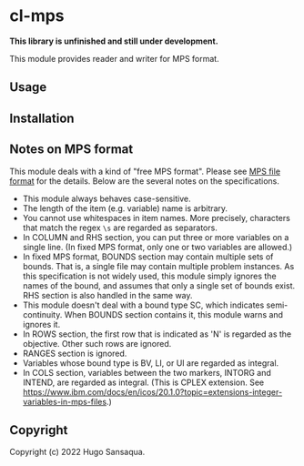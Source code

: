 # cl-mps

**This library is unfinished and still under development.**

This module provides reader and writer for MPS format.

## Usage

## Installation

## Notes on MPS format

This module deals with a kind of "free MPS format". Please see [MPS file format](http://lpsolve.sourceforge.net/5.0/mps-format.htm) for the details. Below are the several notes on the specifications.


- This module always behaves case-sensitive.
- The length of the item (e.g. variable) name is arbitrary.
- You cannot use whitespaces in item names. More precisely, characters that match the regex `\s` are regarded as separators.
- In COLUMN and RHS section, you can put three or more variables on a single line. (In fixed MPS format, only one or two variables are allowed.)
- In fixed MPS format, BOUNDS section may contain multiple sets of bounds. That is, a single file may contain multiple problem instances. As this specification is not widely used, this module simply ignores the names of the bound, and assumes that only a single set of bounds exist. RHS section is also handled in the same way.
- This module doesn't deal with a bound type SC, which indicates semi-continuity. When BOUNDS section contains it, this module warns and ignores it.
- In ROWS section, the first row that is indicated as 'N' is regarded as the objective. Other such rows are ignored.
- RANGES section is ignored.
- Variables whose bound type is BV, LI, or UI are regarded as integral.
- In COLS section, variables between the two markers, INTORG and INTEND, are regarded as integral. (This is CPLEX extension. See https://www.ibm.com/docs/en/icos/20.1.0?topic=extensions-integer-variables-in-mps-files.)


## Copyright

Copyright (c) 2022 Hugo Sansaqua.
